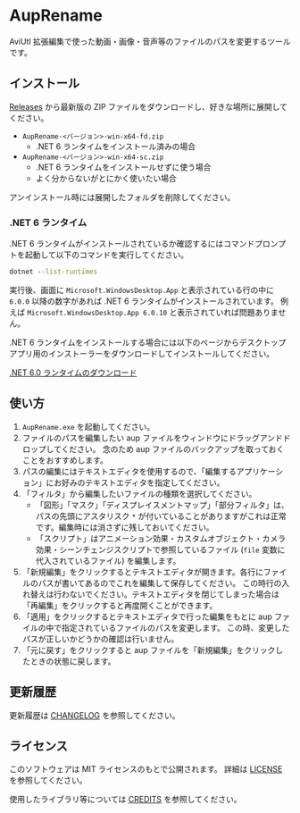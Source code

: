 # AupRename

AviUtl 拡張編集で使った動画・画像・音声等のファイルのパスを変更するツールです。

## インストール

[Releases](https://github.com/karoterra/AupRename/releases)
から最新版の ZIP ファイルをダウンロードし、好きな場所に展開してください。

- `AupRename-<バージョン>-win-x64-fd.zip`
    - .NET 6 ランタイムをインストール済みの場合
- `AupRename-<バージョン>-win-x64-sc.zip`
    - .NET 6 ランタイムをインストールせずに使う場合
    - よく分からないがとにかく使いたい場合

アンインストール時には展開したフォルダを削除してください。

### .NET 6 ランタイム

.NET 6 ランタイムがインストールされているか確認するにはコマンドプロンプトを起動して以下のコマンドを実行してください。

```cmd
dotnet --list-runtimes
```

実行後、画面に `Microsoft.WindowsDesktop.App` と表示されている行の中に `6.0.0` 以降の数字があれば .NET 6 ランタイムがインストールされています。
例えば `Microsoft.WindowsDesktop.App 6.0.10` と表示されていれば問題ありません。

.NET 6 ランタイムをインストールする場合には以下のページからデスクトップアプリ用のインストーラーをダウンロードしてインストールしてください。

[.NET 6.0 ランタイムのダウンロード](https://dotnet.microsoft.com/ja-jp/download/dotnet/6.0/runtime)

## 使い方

1. `AupRename.exe` を起動してください。
1. ファイルのパスを編集したい aup ファイルをウィンドウにドラッグアンドドロップしてください。
   念のため aup ファイルのバックアップを取っておくことをおすすめします。
2. パスの編集にはテキストエディタを使用するので、「編集するアプリケーション」にお好みのテキストエディタを指定してください。
3. 「フィルタ」から編集したいファイルの種類を選択してください。
    - 「図形」「マスク」「ディスプレイスメントマップ」「部分フィルタ」は、パスの先頭にアスタリスク `*` が付いていることがありますがこれは正常です。編集時には消さずに残しておいてください。
    - 「スクリプト」はアニメーション効果・カスタムオブジェクト・カメラ効果・シーンチェンジスクリプトで参照しているファイル (`file` 変数に代入されているファイル) を編集します。
4. 「新規編集」をクリックするとテキストエディタが開きます。各行にファイルのパスが書いてあるのでこれを編集して保存してください。
   この時行の入れ替えは行わないでください。テキストエディタを閉じてしまった場合は「再編集」をクリックすると再度開くことができます。
5. 「適用」をクリックするとテキストエディタで行った編集をもとに aup ファイルの中で指定されているファイルのパスを変更します。
   この時、変更したパスが正しいかどうかの確認は行いません。
6. 「元に戻す」をクリックすると aup ファイルを「新規編集」をクリックしたときの状態に戻します。

## 更新履歴

更新履歴は [CHANGELOG](CHANGELOG.md) を参照してください。

## ライセンス

このソフトウェアは MIT ライセンスのもとで公開されます。
詳細は [LICENSE](LICENSE) を参照してください。

使用したライブラリ等については [CREDITS](CREDITS.md) を参照してください。
